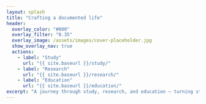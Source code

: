 ```yaml
---
layout: splash
title: "Crafting a documented life"
header:
  overlay_color: "#000"
  overlay_filter: "0.35"
  overlay_image: /assets/images/cover-placeholder.jpg
  show_overlay_nav: true
  actions:
    - label: "Study"
      url: "{{ site.baseurl }}/study/"
    - label: "Research"
      url: "{{ site.baseurl }}/research/"
    - label: "Education"
      url: "{{ site.baseurl }}/education/"
excerpt: "A journey through study, research, and education — turning struggles into growth."
---
```

